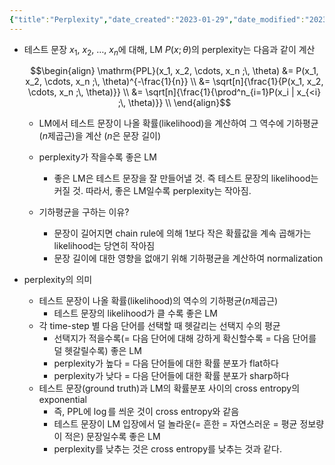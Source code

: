 ```yaml
---
{"title":"Perplexity","date_created":"2023-01-29","date_modified":"2023-01-29","dg-publish":true,"dg-path":"//nlp/perplexity.md","permalink":"///nlp/perplexity/","dgPassFrontmatter":true,"created":"","updated":""}
---
```



- 테스트 문장 $x_1$, $x_2$, …, $x_n$에 대해, LM $P(x ; \theta)$의 perplexity는 다음과 같이 계산

    $$\begin{align}
    \mathrm{PPL}(x_1, x_2, \cdots, x_n ;\, \theta) 
    &= P(x_1, x_2, \cdots, x_n ;\, \theta)^{-\frac{1}{n}} \\
    &= \sqrt[n]{\frac{1}{P(x_1, x_2, \cdots, x_n ;\, \theta)}} \\
    &= \sqrt[n]{\frac{1}{\prod^n_{i=1}P(x_i | x_{<i} ;\, \theta)}} \\
    \end{align}$$

    - LM에서 테스트 문장이 나올 확률(likelihood)을 계산하여 그 역수에 기하평균($n$제곱근)을 계산 ($n$은 문장 길이)

    - perplexity가 작을수록 좋은 LM
        - 좋은 LM은 테스트 문장을 잘 만들어낼 것. 즉 테스트 문장의 likelihood는 커질 것. 따라서, 좋은 LM일수록 perplexity는 작아짐.

    - 기하평균을 구하는 이유?
        - 문장이 길어지면 chain rule에 의해 1보다 작은 확률값을 계속 곱해가는 likelihood는 당연히 작아짐
        - 문장 길이에 대한 영향을 없애기 위해 기하평균을 계산하여 normalization

- perplexity의 의미
    - 테스트 문장이 나올 확률(likelihood)의 역수의 기하평균($n$제곱근)
        - 테스트 문장의 likelihood가 클 수록 좋은 LM
    - 각 time-step 별 다음 단어를 선택할 때 헷갈리는 선택지 수의 평균
        - 선택지가 적을수록(= 다음 단어에 대해 강하게 확신할수록 = 다음 단어를 덜 헷갈릴수록) 좋은 LM
        - perplexity가 높다 = 다음 단어들에 대한 확률 분포가 flat하다
        - perplexity가 낮다 = 다음 단어들에 대한 확률 분포가 sharp하다
    - 테스트 문장(ground truth)과 LM의 확률분포 사이의 cross entropy의 exponential
        - 즉, PPL에 $\log$를 씌운 것이 cross entropy와 같음
        - 테스트 문장이 LM 입장에서 덜 놀라운(= 흔한 = 자연스러운 = 평균 정보량이 적은) 문장일수록 좋은 LM
        - perplexity를 낮추는 것은 cross entropy를 낮추는 것과 같다.